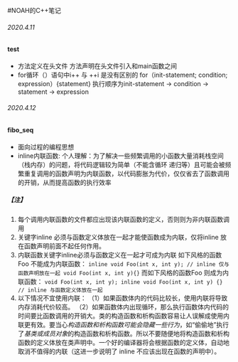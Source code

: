 #NOAH的C++笔记
###### 2020.4.11
#### test
* 方法定义在头文件 方法声明在头文件引入和main函数之间
* for循环（）语句中i++ 与 ++i 是没有区别的 
for（init-statement; condition; expression）{statement}
执行顺序为init-statement -> condition -> statement -> expression 
###### 2020.4.12
#### fibo_seq
* 面向过程的编程思想
* inline内联函数: 
    个人理解：为了解决一些频繁调用的小函数大量消耗栈空间（栈内存）的问题，将代码逻辑较为简单（不能含循环 递归等）且可能会被频繁重复调用的函数声明为内联函数，以代码膨胀为代价，仅仅省去了函数调用的开销，从而提高函数的执行效率
##### 【注】
1. 每个调用内联函数的文件都应出现该内联函数的定义，否则则为非内联函数调用
2. 关键字inline 必须与函数定义体放在一起才能使函数成为内联，仅将inline 放在函数声明前面不起任何作用。
3. 内联函数关键字inline必须与函数定义在一起才可成为内联
    如下风格的函数Foo 不能成为内联函数：
    `inline void Foo(int x, int y); // inline 仅与函数声明放在一起
    void Foo(int x, int y){}`
    而如下风格的函数Foo 则成为内联函数：
    `void Foo(int x, int y);
    inline void Foo(int x, int y) {} // inline 与函数定义体放在一起`
4. 以下情况不宜使用内联： 
（1）如果函数体内的代码比较长，使用内联将导致内存消耗代价较高。 
（2）如果函数体内出现循环，那么执行函数体内代码的时间要比函数调用的开销大。类的构造函数和析构函数容易让人误解成使用内联更有效。要当心*构造函数和析构函数可能会隐藏一些行为*，如“偷偷地”执行了*基类或成员对象*的构造函数和析构函数。所以不要随便地将构造函数和析构函数的定义体放在类声明中。一个好的编译器将会根据函数的定义体，自动地取消不值得的内联（这进一步说明了 inline 不应该出现在函数的声明中）。
    

